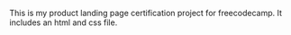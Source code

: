 This is my product landing page certification project for freecodecamp. It includes an html and css file.

